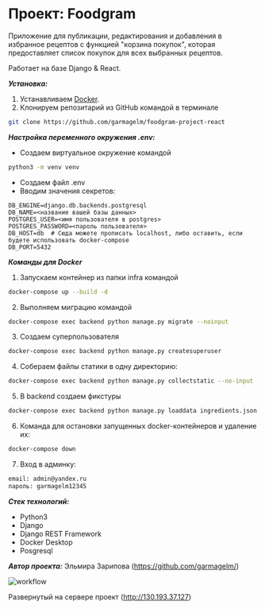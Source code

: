 # Проект: Foodgram
Приложение для публикации, редактирования и добавления в избранное рецептов с функцией "корзина покупок", которая предоставляет список покупок для всех выбранных рецептов.

Работает на базе Django & React.

***Установка:***
1. Устанавливаем [Docker](https://docs.docker.com/engine/install/).
2. Клонируем репозитарий из GitHub командой в терминале 
```bash
git clone https://github.com/garmagelm/foodgram-project-react
```

***Настройка переменного окружения .env:***

* Создаем виртуальное окружение командой 
```bash
python3 -m venv venv
```
* Создаем файл .env
* Вводим значения секретов: 
```
DB_ENGINE=django.db.backends.postgresql
DB_NAME=<название вашей базы данных>
POSTGRES_USER=<имя пользователя в postgres>
POSTGRES_PASSWORD=<пароль пользователя>
DB_HOST=db  # Сюда можете прописать localhost, либо оставить, если будете использовать docker-compose
DB_PORT=5432
```

***Команды для Docker***
1. Запускаем контейнер из папки infra командой
```bash
docker-compose up --build -d
```
2. Выполняем миграцию командой 
```bash
docker-compose exec backend python manage.py migrate --noinput
```
3. Создаем суперпользователя 
```bash
docker-compose exec backend python manage.py createsuperuser
```
4. Собераем файлы статики в одну директорию: 
```bash
docker-compose exec backend python manage.py collectstatic --no-input
```
5. В backend создаем фикстуры 
```bash
docker-compose exec backend python manage.py loaddata ingredients.json
```
6. Команда для остановки запущенных docker-контейнеров и удаление их:
```bash
docker-compose down
```

7. Вход в админку:
```bash
email: admin@yandex.ru
пароль: garmagelm12345
```

***Стек технологий:***

* Python3
* Django
* Django REST Framework
* Docker Desktop
* Posgresql

***Автор проекта:***
Эльмира Зарипова (https://github.com/garmagelm/)

![workflow](https://github.com/garmagelm/foodgram-project-react/actions/workflows/foodgram_project.yml/badge.svg)

Развернутый на сервере проект (http://130.193.37.127)